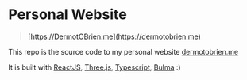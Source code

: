 # Personal Website
> [https://DermotOBrien.me](https://dermotobrien.me)

This repo is the source code to my personal website [dermotobrien.me](https://dermotobrien.me)

It is built with [ReactJS](https://github.com/facebook/react), [Three.js](https://github.com/mrdoob/three.js), [Typescript](https://github.com/microsoft/TypeScript), [Bulma](https://github.com/jgthms/bulma) :)

